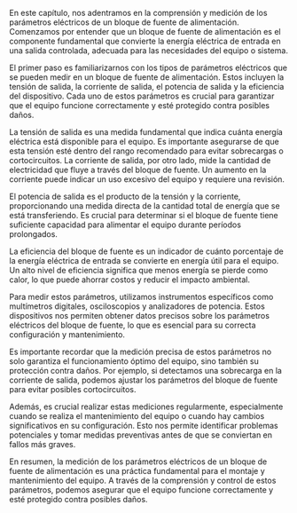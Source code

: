 En este capítulo, nos adentramos en la comprensión y medición de los parámetros eléctricos de un bloque de fuente de alimentación. Comenzamos por entender que un bloque de fuente de alimentación es el componente fundamental que convierte la energía eléctrica de entrada en una salida controlada, adecuada para las necesidades del equipo o sistema.

El primer paso es familiarizarnos con los tipos de parámetros eléctricos que se pueden medir en un bloque de fuente de alimentación. Estos incluyen la tensión de salida, la corriente de salida, el potencia de salida y la eficiencia del dispositivo. Cada uno de estos parámetros es crucial para garantizar que el equipo funcione correctamente y esté protegido contra posibles daños.

La tensión de salida es una medida fundamental que indica cuánta energía eléctrica está disponible para el equipo. Es importante asegurarse de que esta tensión esté dentro del rango recomendado para evitar sobrecargas o cortocircuitos. La corriente de salida, por otro lado, mide la cantidad de electricidad que fluye a través del bloque de fuente. Un aumento en la corriente puede indicar un uso excesivo del equipo y requiere una revisión.

El potencia de salida es el producto de la tensión y la corriente, proporcionando una medida directa de la cantidad total de energía que se está transferiendo. Es crucial para determinar si el bloque de fuente tiene suficiente capacidad para alimentar el equipo durante períodos prolongados.

La eficiencia del bloque de fuente es un indicador de cuánto porcentaje de la energía eléctrica de entrada se convierte en energía útil para el equipo. Un alto nivel de eficiencia significa que menos energía se pierde como calor, lo que puede ahorrar costos y reducir el impacto ambiental.

Para medir estos parámetros, utilizamos instrumentos específicos como multímetros digitales, osciloscopios y analizadores de potencia. Estos dispositivos nos permiten obtener datos precisos sobre los parámetros eléctricos del bloque de fuente, lo que es esencial para su correcta configuración y mantenimiento.

Es importante recordar que la medición precisa de estos parámetros no solo garantiza el funcionamiento óptimo del equipo, sino también su protección contra daños. Por ejemplo, si detectamos una sobrecarga en la corriente de salida, podemos ajustar los parámetros del bloque de fuente para evitar posibles cortocircuitos.

Además, es crucial realizar estas mediciones regularmente, especialmente cuando se realiza el mantenimiento del equipo o cuando hay cambios significativos en su configuración. Esto nos permite identificar problemas potenciales y tomar medidas preventivas antes de que se conviertan en fallos más graves.

En resumen, la medición de los parámetros eléctricos de un bloque de fuente de alimentación es una práctica fundamental para el montaje y mantenimiento del equipo. A través de la comprensión y control de estos parámetros, podemos asegurar que el equipo funcione correctamente y esté protegido contra posibles daños.
